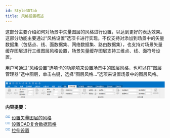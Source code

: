 ```yaml
---
id: Style3DTab
title: 风格设置概述
---
```

这部分主要介绍如何对场景中矢量图层的风格进行设置，以达到更好的表达效果。这部分功能主要通过“风格设置”选项卡进行实现。不仅支持对添加到场景中的矢量数据集（包括点、线、面数据集、网络数据集、路由数据集），也支持对场景矢量缓存图层进行三维图层风格设置，场景矢量缓存图层支持三维点、线、面符号设置。

用户可通过“风格设置”选项卡的功能项来设置场景中的图层风格，也可以在“图层管理器”选中图层，单击右键，选择“图层风格…”选项来设置场景中的图层风格。

![图：“风格设置”选项卡  ](img/Style3DTab.png)  
  
**内容提要：**

![](../img/smalltitle.png) [设置矢量图层的风格](Vector3Dgroup)  
![](../img/smalltitle.png) [设置CAD复合数据风格](CAD3DStyle)  
![](../img/smalltitle.png) [拉伸设置](AltitudeMode)  

 

